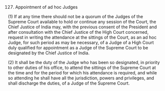 127. Appointment of ad hoc Judges

(1) If at any time there should not be a quorum of the Judges of the Supreme Court available to hold or continue any session of the Court, the Chief Justice of India may, with the previous consent of the President and after consultation with the Chief Justice of the High Court concerned, request in writing the attendance at the sittings of the Court, as an ad hoc Judge, for such period as may be necessary, of a Judge of a High Court duly qualified for appointment as a Judge of the Supreme Court to be designated by the Chief Justice of India.

(2) It shall be the duty of the Judge who has been so designated, in priority to other duties of his office, to attend the sittings of the Supreme Court at the time and for the period for which his attendance is required, and while so attending he shall have all the jurisdiction, powers and privileges, and shall discharge the duties, of a Judge of the Supreme Court.

